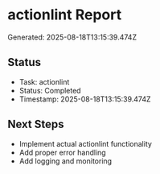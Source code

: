 # actionlint Report

Generated: 2025-08-18T13:15:39.474Z

## Status
- Task: actionlint
- Status: Completed
- Timestamp: 2025-08-18T13:15:39.474Z

## Next Steps
- Implement actual actionlint functionality
- Add proper error handling
- Add logging and monitoring
